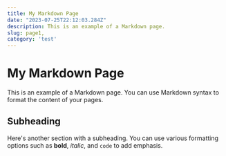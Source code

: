 ```yaml
---
title: My Markdown Page
date: "2023-07-25T22:12:03.284Z"
description: This is an example of a Markdown page.
slug: page1,
category: 'test'
---
```


# My Markdown Page

This is an example of a Markdown page. You can use Markdown syntax to format the content of your pages. 

## Subheading

Here's another section with a subheading. You can use various formatting options such as **bold**, *italic*, and `code` to add emphasis.